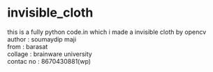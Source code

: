 # invisible_cloth
this is a fully python code.in which i made a invisible cloth by opencv 
<br>
author : soumaydip maji
<br>
from : barasat
<br>
collage : brainware university
<br>
contac no : 8670430881(wp)